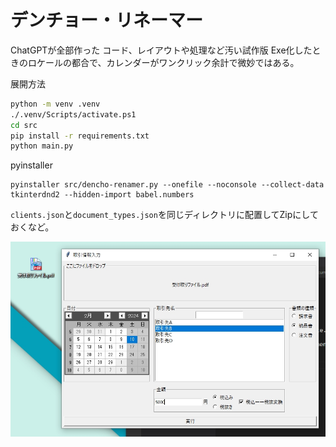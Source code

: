 # デンチョー・リネーマー

ChatGPTが全部作った
コード、レイアウトや処理など汚い試作版
Exe化したときのロケールの都合で、カレンダーがワンクリック余計で微妙ではある。

展開方法

```bash
python -m venv .venv
./.venv/Scripts/activate.ps1
cd src
pip install -r requirements.txt
python main.py
```

pyinstaller

```
pyinstaller src/dencho-renamer.py --onefile --noconsole --collect-data tkinterdnd2 --hidden-import babel.numbers
```
`clients.json`と`document_types.json`を同じディレクトリに配置してZipにしておくなど。

![](screenshot.jpg)
